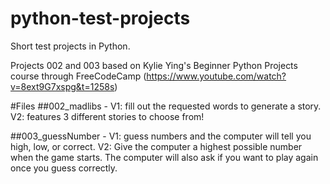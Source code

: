 # python-test-projects
Short test projects in Python.

Projects 002 and 003 based on Kylie Ying's Beginner Python Projects course through FreeCodeCamp (https://www.youtube.com/watch?v=8ext9G7xspg&t=1258s)

#Files
##002_madlibs - 
V1: fill out the requested words to generate a story. 
V2: features 3 different stories to choose from!

##003_guessNumber - 
V1: guess numbers and the computer will tell you high, low, or correct.
V2: Give the computer a highest possible number when the game starts. The computer will also ask if you want to play again once you guess correctly. 
